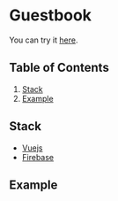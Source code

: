 # Guestbook

You can try it [here](https://projects-guestbook.web.app/).

## Table of Contents

1. [Stack](#stack)
2. [Example](#example)

## Stack

- [Vuejs](https://vuejs.org/)
- [Firebase](https://firebase.google.com/)

## Example

